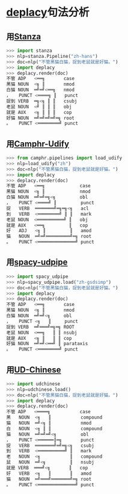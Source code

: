 # [deplacy](https://koichiyasuoka.github.io/deplacy/)句法分析

## 用[Stanza](https://stanfordnlp.github.io/stanza)

```py
>>> import stanza
>>> nlp=stanza.Pipeline("zh-hans")
>>> doc=nlp("不管黑猫白猫，捉到老鼠就是好猫。")
>>> import deplacy
>>> deplacy.render(doc)
不管 ADP   <══╗       case
黑猫 NOUN  <╗ ║       nmod
白猫 NOUN  ═╝═╝<══╗   nmod
，   PUNCT <════╗ ║   punct
捉到 VERB  ═╗<╗ ║ ║   csubj
老鼠 NOUN  <╝ ║ ║ ║   obj
就是 AUX   <╗ ║ ║ ║   cop
好猫 NOUN  ═╝═╝═╝═╝═╗ root
。   PUNCT <════════╝ punct
```

## 用[Camphr-Udify](https://camphr.readthedocs.io/en/latest/notes/udify.html)

```py
>>> from camphr.pipelines import load_udify
>>> nlp=load_udify("zh")
>>> doc=nlp("不管黑猫白猫，捉到老鼠就是好猫。")
>>> import deplacy
>>> deplacy.render(doc)
不管 ADP   <══╗             case
黑猫 NOUN  <╗ ║             nmod
白猫 NOUN  ═╝═╝═╗<╗         obl
，   PUNCT <════╝ ║         punct
捉   VERB  ═══════╝═╗═╗<╗   acl
到   VERB  <════════╝ ║ ║   mark
老鼠 NOUN  <══════════╝ ║   obj
就是 AUX   <══╗         ║   cop
好   ADJ   <╗ ║         ║   amod
猫   NOUN  ═╝═╝═════════╝═╗ root
。   PUNCT <══════════════╝ punct
```

## 用[spacy-udpipe](https://github.com/TakeLab/spacy-udpipe)

```py
>>> import spacy_udpipe
>>> nlp=spacy_udpipe.load("zh-gsdsimp")
>>> doc=nlp("不管黑猫白猫，捉到老鼠就是好猫。")
>>> import deplacy
>>> deplacy.render(doc)
不管 ADP   <══╗       case
黑猫 NOUN  <╗ ║       nmod
白猫 NOUN  ═╝═╝<╗     obl
，   PUNCT <╗   ║     punct
捉到 VERB  ═╝═══╝═╗═╗ ROOT
老鼠 NOUN  <══╗   ║ ║ nsubj
就是 AUX   <╗ ║   ║ ║ cop
好猫 NOUN  ═╝═╝<══╝ ║ parataxis
。   PUNCT <════════╝ punct
```

## 用[UD-Chinese](https://pypi.org/project/udchinese)

```py
>>> import udchinese
>>> nlp=udchinese.load()
>>> doc=nlp("不管黑猫白猫，捉到老鼠就是好猫。")
>>> import deplacy
>>> deplacy.render(doc)
不管 ADP   <════╗           case
黑   NOUN  <╗   ║           compound
猫   NOUN  ═╝<╗ ║           nmod
白   NOUN  <╗ ║ ║           compound
猫   NOUN  ═╝═╝═╝<╗         obl
，   PUNCT <══════║═╗       punct
捉   VERB  ═══════╝═╝═╗<╗   csubj
到   VERB  <══════════╝ ║   mark
老   NOUN  <╗           ║   compound
鼠   NOUN  ═╝<╗         ║   nsubj
就是 VERB  ═══╝<╗       ║   cop
好   VERB  <╗   ║       ║   amod
猫   NOUN  ═╝═══╝═══════╝═╗ root
。   PUNCT <══════════════╝ punct
```


